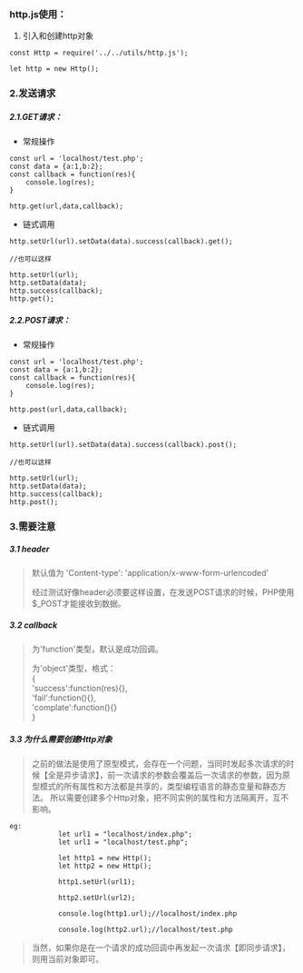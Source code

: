 ### http.js使用：
1. 引入和创建http对象
    
```
const Http = require('../../utils/http.js');

let http = new Http();
```
### 2.发送请求 

##### 2.1.GET请求： 
-  常规操作

```
const url = 'localhost/test.php';
const data = {a:1,b:2};
const callback = function(res){
	console.log(res);
}

http.get(url,data,callback);
```

-  链式调用

```
http.setUrl(url).setData(data).success(callback).get();

//也可以这样

http.setUrl(url);
http.setData(data);
http.success(callback);
http.get();
```

##### 2.2.POST请求：
-  常规操作
```
const url = 'localhost/test.php';
const data = {a:1,b:2};
const callback = function(res){
	console.log(res);
}

http.post(url,data,callback);
```

-  链式调用

```
http.setUrl(url).setData(data).success(callback).post();

//也可以这样

http.setUrl(url);
http.setData(data);
http.success(callback);
http.post();
```
### 3.需要注意
##### 3.1 header
>   默认值为 'Content-type': 'application/x-www-form-urlencoded'
>
>   经过测试好像header必须要这样设置，在发送POST请求的时候，PHP使用$_POST才能接收到数据。

##### 3.2 callback
> 为'function'类型，默认是成功回调。
>
> 为'object'类型，格式：  
> {  
> 	'success':function(res){},  
> 	'fail':function(){},  
> 	'complate':function(){}  
> }
> 

##### 3.3 为什么需要创建Http对象
> 	之前的做法是使用了原型模式，会存在一个问题，当同时发起多次请求的时候【全是异步请求】，前一次请求的参数会覆盖后一次请求的参数，因为原型模式的所有属性和方法都是共享的，类型编程语言的静态变量和静态方法。
		所以需要创建多个Http对象，把不同实例的属性和方法隔离开，互不影响。

```
eg:
			let url1 = "localhost/index.php";
			let url1 = "localhost/test.php";

			let http1 = new Http();
			let http2 = new Http();

			http1.setUrl(url1);

			http2.setUrl(url2);

			console.log(http1.url);//localhost/index.php

			console.log(http2.url);//localhost/test.php
```
	
> 当然，如果你是在一个请求的成功回调中再发起一次请求【即同步请求】，则用当前对象即可。